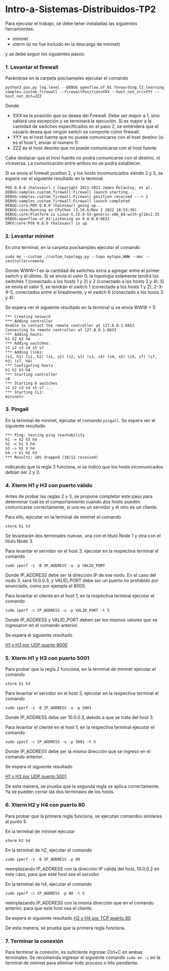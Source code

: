 # Intro-a-Sistemas-Distribuidos-TP2

Para ejecutar el trabajo, se debe tener instaladas las siguientes herramientas:
- mininet
- xterm (si no fue incluido en la descarga de mininet)


y se debe seguir los siguientes pasos:

### 1. Levantar el firewall
Parándose en la carpeta pox/samples ejecutar el comando
```
python3 pox.py log.level --DEBUG openflow.of_01 forwarding.l2_learning samples.custom_firewall --firewallPosition=XXX --host_not_src=YYY --host_not_dst=ZZZ
```
Donde 
- XXX es la posición que se desea del Firewall. Debe ser mayor a 1, sino saltará una excepción y se terminará la ejecución. Si es mayor a la cantidad de switches especificados en el paso 2, se entenderá que el usuario desea que ningún switch se comporte como firewall.
- YYY es el host fuente que no puede comunicarse con el host destino (si es el host 1, enviar el número 1)
- ZZZ es el host desinto que no puede comunicarse con el host fuente

Cabe destacar que el host fuente no podrá comunicarse con el destino, ni viceversa. La comunicación entre ambos no se podrá establecer.


Si se envía el firewall position 2, y los hosts incomunicados siendo 2 y 3, se espera ver el siguiente resultado en la terminal
```
POX 0.8.0 (halosaur) / Copyright 2011-2022 James McCauley, et al.
DEBUG:samples.custom_firewall:Firewall launch starting...
DEBUG:samples.custom_firewall:Firewall position received ---> 2
DEBUG:samples.custom_firewall:Firewall launch completed
DEBUG:core:POX 0.8.0 (halosaur) going up...
DEBUG:core:Running on CPython (3.10.6/Nov 2 2022 18:53:38)
DEBUG:core:Platform is Linux-5.15.0-53-generic-x86_64-with-glibc2.35
DEBUG:openflow.of_01:Listening on 0.0.0.0:6633
INFO:core:POX 0.8.0 (halosaur) is up.

```

### 2. Levantar mininet
En otra terminal, en la carpeta pox/samples ejecutar el comando
```
sudo mn --custom ./custom_topology.py --topo mytopo,WWW --mac --controller=remote
```
Donde WWW+1 es la cantidad de switches extra a agregar entre el primer switch y el último. Si se envía el valor 0, la topología solamente tendrá los switches 1 (conectado a los hosts 1 y 2) y 2 (conectado a los hosts 3 y 4). Si se envía el valor 5, se tendrán el switch 1 (conectado a los hosts 1 y 2), 2-3-4-5, conectados entre sí linealmente, y el switch 6 (conectado a los hosts 3 y 4).

Se espera ver el siguiente resultado en la terminal si se envía WWW = 5
```
*** Creating network
*** Adding controller
Unable to contact the remote controller at 127.0.0.1:6653
Connecting to remote controller at 127.0.0.1:6633
*** Adding hosts:
h1 h2 h3 h4 
*** Adding switches:
s1 s2 s3 s4 s5 s7 
*** Adding links:
(s1, h1) (s1, h2) (s1, s2) (s2, s3) (s3, s4) (s4, s5) (s5, s7) (s7, h3) (s7, h4) 
*** Configuring hosts
h1 h2 h3 h4 
*** Starting controller
c0 
*** Starting 6 switches
s1 s2 s3 s4 s5 s7 ...
*** Starting CLI:
mininet> 
```


### 3. Pingall
En la terminal de mininet, ejecutar el comando `pingall`. Se espera ver el siguiente resultado
```
*** Ping: testing ping reachability
h1 -> h2 h3 h4 
h2 -> h1 X h4 
h3 -> h1 X h4 
h4 -> h1 h2 h3 
*** Results: 16% dropped (10/12 received)

```
indicando que la regla 3 funciona, si se indicó que los hosts incomunicados debían ser 2 y 3.


### 4. Xterm H1 y H3 con puerto válido
Antes de probar las reglas 2 y 3, se propone completar este paso para determinar cuál es el comportamiento cuando dos hosts pueden comunicarse correctamente, si uno es un servidor y el otro es un cliente.

Para ello, ejecutar en la terminal de mininet el comando
```
xterm h1 h3
```

Se levantarán dos terminales nuevas, una con el título Node 1 y otra con el título Node 3.

Para levantar el servidor en el host 3, ejecutar en la respectiva terminal el comando
```
sudo iperf -s -B IP_ADDRESS -u -p VALID_PORT
```
Donde IP_ADDRESS debe ser la dirección IP de ese nodo. En el caso del nodo 3, será 10.0.0.3, y VALID_PORT debe ser un puerto no prohibido por enunciado, como por ejemplo el 8000.

Para levantar el cliente en el host 1, en la respectiva terminal ejecutar el comando
```
sudo iperf -c IP_ADDRESS -u -p VALID_PORT -t 5
```
Donde IP_ADDRESS y VALID_PORT deben ser los mismos valores que se ingresaron en el comando anterior.



Se espera el siguiente resultado

[H1 y H3 por UDP puerto 8000](https://imgur.com/PjkRMCF )



### 5. Xterm H1 y H3 con puerto 5001
Para probar que la regla 2 funciona, en la terminal de mininet ejecutar el comando 
```
xterm h1 h3
```

Para levantar el servidor en el host 3, ejecutar en la respectiva terminal el comando
```
sudo iperf -s -B IP_ADDRESS -u -p 5001
```
Donde IP_ADDRESS debe ser 10.0.0.3, debido a que se trata del host 3.



Para levantar el cliente en el host 1, en la respectiva terminal ejecutar el comando
```
sudo iperf -c IP_ADDRESS -u -p 5001 -t 5
```
Donde IP_ADDRESS debe ser la misma dirección que se ingresó en el comando anterior.

Se espera el siguiente resultado

[H1 y H3 por UDP puerto 5001](https://imgur.com/6PNTilB )

De esta manera, se prueba que la segunda regla se aplica correctamente. Ya se pueden cerrar las dos terminales de los hosts.

### 6. Xterm H2 y H4 con puerto 80
Para probar que la primera regla funciona, se ejecutan comandos similares al punto 5.

En la terminal de mininet ejecutar
```
xterm h2 h4
```

En la terminal de h2, ejecutar el comando
```
sudo iperf -s -B IP_ADDRESS -p 80
```
reemplazando IP_ADDRESS con la dirección IP válida del host, 10.0.0.2 en este caso, para que este host sea el servidor.


En la terminal de h4, ejecutar el comando
```
sudo iperf -c IP_ADDRESS -p 80 -t 5
```
reemplazando IP_ADDRESS con la misma dirección que en el comando anterior, para que este host sea el cliente.


Se espera el siguiente resultado
[H2 y H4 por TCP puerto 80](https://imgur.com/W0wCIsq )

De esta manera, se prueba que la primera regla funciona.


### 7. Terminar la conexión
Para terminar la conexión, es suficiente ingresar Ctrl+C en ambas terminales. Se recomeinda ingresar el siguiente comando `sudo mn -c` en la terminal de mininet para eliminar todo proceso o hilo pendiente.



